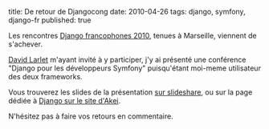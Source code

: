 title: De retour de Djangocong
date: 2010-04-26
tags: django, symfony, django-fr
published: true

Les rencontres [Django francophones 2010](http://rencontres.django-fr.org/), tenues à Marseille, viennent de s'achever.

[David Larlet](http://welldev.fr/) m'ayant invité à y participer, j'y ai présenté une conférence "Django pour les développeurs Symfony" puisqu'étant moi-meme utilisateur des deux frameworks.

Vous trouverez les slides de la présentation [sur slideshare](http://www.slideshare.net/nperriault/symfony-pour-les-dveloppeurs-django-et-rciproquement), ou sur la page dédiée à [Django sur le site d'Akei](http://www.akei.com/fr/services/django).

N'hésitez pas à faire vos retours en commentaire.